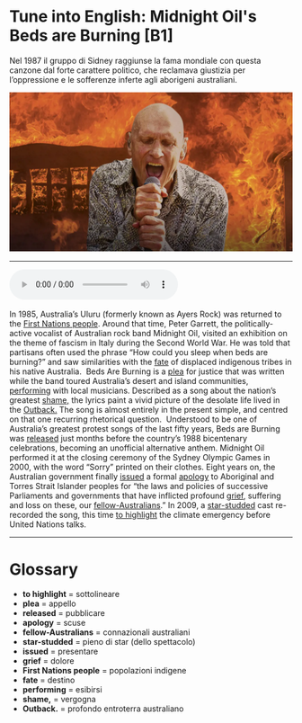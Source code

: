 # Tune into English: Midnight Oil's Beds are Burning   [B1]

Nel 1987 il gruppo di Sidney raggiunse la fama mondiale con questa canzone dal forte carattere politico, che reclamava giustizia per l’oppressione e le sofferenze inferte agli aborigeni australiani.

![](Tune%20into%20English%20Midnight%20Oil%27s%20Beds%20are%20Burning.webp)

--------------

<div>
<audio controls autoplay>
    <source src="https://raw.githubusercontent.com/dartie/knowledge-base/main/English/SpeakUp/2023-04/Tune%20into%20English%20Midnight%20Oil%27s%20Beds%20are%20Burning.mp3" type="audio/mpeg">
</audio>
</div>


In 1985, Australia’s Uluru (formerly known as Ayers Rock) was returned to the [First Nations people](## "popolazioni indigene"). Around that time, Peter Garrett, the politically-active vocalist of Australian rock band Midnight Oil, visited an exhibition on the theme of fascism in Italy during the Second World War. He was told that partisans often used the phrase “How could you sleep when beds are burning?” and saw similarities with the [fate](## "destino") of displaced indigenous tribes in his native Australia. 
Beds Are Burning is a  [plea](## "appello") for justice that was written while the band toured Australia’s desert and island communities, [performing](## "esibirsi") with local musicians. Described as a song about the nation’s greatest [shame,](## "vergogna") the lyrics paint a vivid picture of the desolate life lived in the [Outback.](## "profondo entroterra australiano") The song is almost entirely in the present simple, and centred on that one recurring rhetorical question. 
Understood to be one of Australia’s greatest protest songs of the last fifty years, Beds are Burning was [released](## "pubblicare") just months before the country’s 1988 bicentenary celebrations, becoming an unofficial alternative anthem. Midnight Oil performed it at the closing ceremony of the Sydney Olympic Games in 2000, with the word “Sorry” printed on their clothes. Eight years on, the Australian government finally [issued](## "presentare") a formal [apology](## "scuse") to Aboriginal and Torres Strait Islander peoples for “the laws and policies of successive Parliaments and governments that have inflicted profound [grief](## "dolore"), suffering and loss on these, our [fellow-Australians](## "connazionali australiani").” In 2009, a [star-studded](## "pieno di star (dello spettacolo)") cast re-recorded the song, this time [to highlight](## "sottolineare") the climate emergency before United Nations talks.

--------------

<div style = "display:block; clear:both; page-break-after:always;"></div>

# Glossary
* **to highlight** = sottolineare
* **plea** = appello
* **released** = pubblicare
* **apology** = scuse
* **fellow-Australians** = connazionali australiani
* **star-studded** = pieno di star (dello spettacolo)
* **issued** = presentare
* **grief** = dolore
* **First Nations people** = popolazioni indigene
* **fate** = destino
* **performing** = esibirsi
* **shame,** = vergogna
* **Outback.** = profondo entroterra australiano
